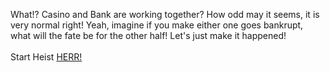 What!? Casino and Bank are working together? How odd may it seems, it is very normal right! Yeah, imagine if you make either one goes bankrupt, what will the fate be for the other half! Let's just make it happened!  
&nbsp;  
Start Heist [HERR!](http://127.0.0.1:50002)